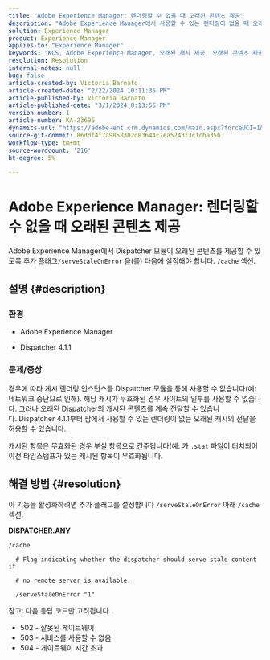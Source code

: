 ```yaml
---
title: "Adobe Experience Manager: 렌더링할 수 없을 때 오래된 콘텐츠 제공"
description: "Adobe Experience Manager에서 사용할 수 있는 렌더링이 없을 때 오래된 캐시의 전달을 허용하도록 Dispatcher를 구성하는 방법에 대해 알아봅니다."
solution: Experience Manager
product: Experience Manager
applies-to: "Experience Manager"
keywords: "KCS, Adobe Experience Manager, 오래된 캐시 제공, 오래된 콘텐츠 제공, 문제 해결, 문제 해결, 디스패처, AEM"
resolution: Resolution
internal-notes: null
bug: false
article-created-by: Victoria Barnato
article-created-date: "2/22/2024 10:11:35 PM"
article-published-by: Victoria Barnato
article-published-date: "3/1/2024 8:13:55 PM"
version-number: 1
article-number: KA-23695
dynamics-url: "https://adobe-ent.crm.dynamics.com/main.aspx?forceUCI=1&pagetype=entityrecord&etn=knowledgearticle&id=d66b5c51-cfd1-ee11-9079-6045bd006295"
source-git-commit: 86ddf4f7a9858302d83644c7ea5243f3c1cba35b
workflow-type: tm+mt
source-wordcount: '216'
ht-degree: 5%

---
```


# Adobe Experience Manager: 렌더링할 수 없을 때 오래된 콘텐츠 제공


Adobe Experience Manager에서 Dispatcher 모듈이 오래된 콘텐츠를 제공할 수 있도록 추가 플래그`/serveStaleOnError` 을(를) 다음에 설정해야 합니다. `/cache` 섹션.

## 설명 {#description}


### <b>환경</b>

- Adobe Experience Manager


- Dispatcher 4.1.1


### <b>문제/증상</b>

경우에 따라 게시 렌더링 인스턴스를 Dispatcher 모듈을 통해 사용할 수 없습니다(예: 네트워크 중단으로 인해). 해당 캐시가 무효화된 경우 사이트의 일부를 사용할 수 없습니다. 그러나 오래된 Dispatcher의 캐시된 콘텐츠를 계속 전달할 수 있습니다. Dispatcher 4.1.1부터 팜에서 사용할 수 있는 렌더링이 없는 오래된 캐시의 전달을 허용할 수 있습니다.

캐시된 항목은 무효화된 경우 부실 항목으로 간주됩니다(예: 가 `.stat` 파일이 터치되어 이전 타임스탬프가 있는 캐시된 항목이 무효화됩니다.


## 해결 방법 {#resolution}


이 기능을 활성화하려면 추가 플래그를 설정합니다 `/serveStaleOnError` 아래 `/cache`섹션:

<b>DISPATCHER.ANY</b>


```
/cache

  # Flag indicating whether the dispatcher should serve stale content if

  # no remote server is available.

  /serveStaleOnError "1"
```




참고: 다음 응답 코드만 고려됩니다.

- 502 - 잘못된 게이트웨이
- 503 - 서비스를 사용할 수 없음
- 504 - 게이트웨이 시간 초과

